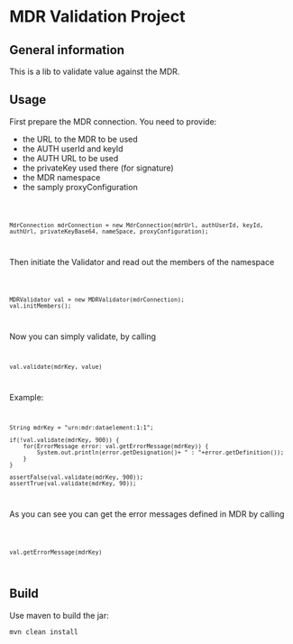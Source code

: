 # MDR Validation Project

## General information

This is a lib to validate value against the MDR.

## Usage

First prepare the MDR connection. 
You need to provide:
* the URL to the MDR to be used
* the AUTH userId and keyId
* the AUTH URL to be used
* the privateKey used there (for signature)
* the MDR namespace
* the samply proxyConfiguration

<code>

    MdrConnection mdrConnection = new MdrConnection(mdrUrl, authUserId, keyId, authUrl, privateKeyBase64, nameSpace, proxyConfiguration);
</code>

Then initiate the Validator and read out the members of the namespace

<code>

    MDRValidator val = new MDRValidator(mdrConnection);  
    val.initMembers();
</code>

Now you can simply validate, by calling 
<code>

    val.validate(mdrKey, value)
</code>

Example:
<code>

    String mdrKey = "urn:mdr:dataelement:1:1";
            
    if(!val.validate(mdrKey, 900)) {  
        for(ErrorMessage error: val.getErrorMessage(mdrKey)) {  
            System.out.println(error.getDesignation()+ " : "+error.getDefinition());  
        }  
    }  
    
    assertFalse(val.validate(mdrKey, 900));  
    assertTrue(val.validate(mdrKey, 90));
</code>

As you can see you can get the error messages defined in MDR by calling

<code>

    val.getErrorMessage(mdrKey)
</code>

## Build

Use maven to build the jar:

```
mvn clean install
```
